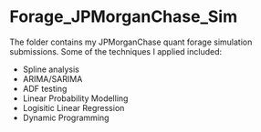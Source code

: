 # Forage_JPMorganChase_Sim

The folder contains my JPMorganChase quant forage simulation submissions. Some of the techniques I applied included:

- Spline analysis
- ARIMA/SARIMA
- ADF testing
- Linear Probability Modelling
- Logisitic Linear Regression
- Dynamic Programming
